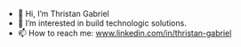 - 👋 Hi, I’m Thristan Gabriel
- 👀 I’m interested in build technologic solutions.
- 📫 How to reach me: www.linkedin.com/in/thristan-gabriel

<!---
thristan-9/thristan-9 is a ✨ special ✨ repository because its `README.md` (this file) appears on your GitHub profile.
You can click the Preview link to take a look at your changes.
--->
